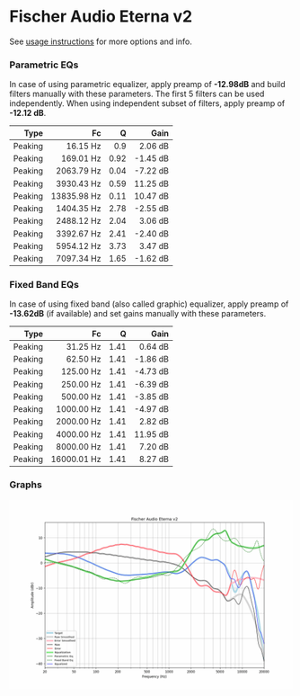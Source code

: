 # Fischer Audio Eterna v2
See [usage instructions](https://github.com/jaakkopasanen/AutoEq#usage) for more options and info.

### Parametric EQs
In case of using parametric equalizer, apply preamp of **-12.98dB** and build filters manually
with these parameters. The first 5 filters can be used independently.
When using independent subset of filters, apply preamp of **-12.12 dB**.

| Type    | Fc          |    Q | Gain     |
|--------:|------------:|-----:|---------:|
| Peaking | 16.15 Hz    | 0.9  | 2.06 dB  |
| Peaking | 169.01 Hz   | 0.92 | -1.45 dB |
| Peaking | 2063.79 Hz  | 0.04 | -7.22 dB |
| Peaking | 3930.43 Hz  | 0.59 | 11.25 dB |
| Peaking | 13835.98 Hz | 0.11 | 10.47 dB |
| Peaking | 1404.35 Hz  | 2.78 | -2.55 dB |
| Peaking | 2488.12 Hz  | 2.04 | 3.06 dB  |
| Peaking | 3392.67 Hz  | 2.41 | -2.40 dB |
| Peaking | 5954.12 Hz  | 3.73 | 3.47 dB  |
| Peaking | 7097.34 Hz  | 1.65 | -1.62 dB |

### Fixed Band EQs
In case of using fixed band (also called graphic) equalizer, apply preamp of **-13.62dB**
(if available) and set gains manually with these parameters.

| Type    | Fc          |    Q | Gain     |
|--------:|------------:|-----:|---------:|
| Peaking | 31.25 Hz    | 1.41 | 0.64 dB  |
| Peaking | 62.50 Hz    | 1.41 | -1.86 dB |
| Peaking | 125.00 Hz   | 1.41 | -4.73 dB |
| Peaking | 250.00 Hz   | 1.41 | -6.39 dB |
| Peaking | 500.00 Hz   | 1.41 | -3.85 dB |
| Peaking | 1000.00 Hz  | 1.41 | -4.97 dB |
| Peaking | 2000.00 Hz  | 1.41 | 2.82 dB  |
| Peaking | 4000.00 Hz  | 1.41 | 11.95 dB |
| Peaking | 8000.00 Hz  | 1.41 | 7.20 dB  |
| Peaking | 16000.01 Hz | 1.41 | 8.27 dB  |

### Graphs
![](./Fischer%20Audio%20Eterna%20v2.png)